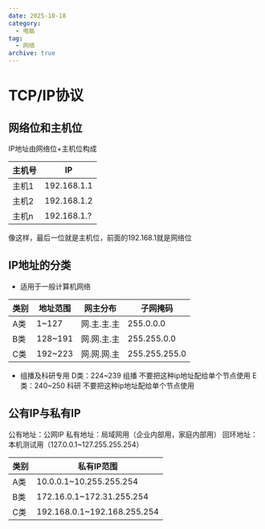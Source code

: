 ```yaml
---
date: 2025-10-18
category:
  - 电脑
tag:
  - 网络
archive: true
---
```


# TCP/IP协议
## 网络位和主机位
IP地址由网络位+主机位构成

| 主机号 |     IP      |
| ------ | ----------- |
| 主机1  | 192.168.1.1 |
| 主机2  | 192.168.1.2 |
| 主机n  | 192.168.1.? |

像这样，最后一位就是主机位，前面的192.168.1就是网络位

## IP地址的分类
- 适用于一般计算机网络

| 类别 | 地址范围 |  网主分布   |    子网掩码    |
| ---- | -------- | ----------- | ------------- |
| A类  | 1~127   | 网.主.主.主 | 255.0.0.0     |
| B类  | 128~191 | 网.网.主.主 | 255.255.0.0   |
| C类  | 192~223 | 网.网.网.主 | 255.255.255.0 |

- 组播及科研专用
D类：224~239 组播 不要把这种ip地址配给单个节点使用
E类：240~250 科研 不要把这种ip地址配给单个节点使用

## 公有IP与私有IP
公有地址：公网IP
私有地址：局域网用（企业内部用，家庭内部用）
回环地址：本机测试用（127.0.0.1~127.255.255.254）

| 类别 |          私有IP范围          |
| ---- | --------------------------- |
| A类  | 10.0.0.1~10.255.255.254     |
| B类  | 172.16.0.1~172.31.255.254   |
| C类  | 192.168.0.1~192.168.255.254 |

